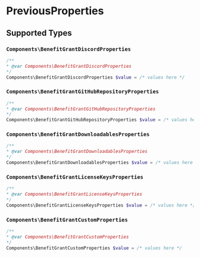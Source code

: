 # PreviousProperties


## Supported Types

### `Components\BenefitGrantDiscordProperties`

```php
/**
* @var Components\BenefitGrantDiscordProperties
*/
Components\BenefitGrantDiscordProperties $value = /* values here */
```

### `Components\BenefitGrantGitHubRepositoryProperties`

```php
/**
* @var Components\BenefitGrantGitHubRepositoryProperties
*/
Components\BenefitGrantGitHubRepositoryProperties $value = /* values here */
```

### `Components\BenefitGrantDownloadablesProperties`

```php
/**
* @var Components\BenefitGrantDownloadablesProperties
*/
Components\BenefitGrantDownloadablesProperties $value = /* values here */
```

### `Components\BenefitGrantLicenseKeysProperties`

```php
/**
* @var Components\BenefitGrantLicenseKeysProperties
*/
Components\BenefitGrantLicenseKeysProperties $value = /* values here */
```

### `Components\BenefitGrantCustomProperties`

```php
/**
* @var Components\BenefitGrantCustomProperties
*/
Components\BenefitGrantCustomProperties $value = /* values here */
```


